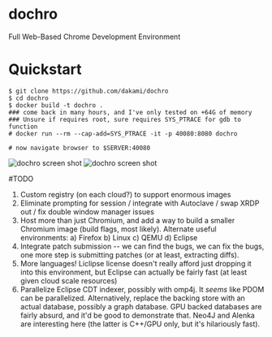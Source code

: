 # dochro
Full Web-Based Chrome Development Environment

# Quickstart

    $ git clone https://github.com/dakami/dochro
    $ cd dochro
    $ docker build -t dochro .
    ### come back in many hours, and I've only tested on +64G of memory
    ### Unsure if requires root, sure requires SYS_PTRACE for gdb to function
    # docker run --rm --cap-add=SYS_PTRACE -it -p 40080:8080 dochro
    
    # now navigate browser to $SERVER:40080
![dochro screen shot](https://i.imgur.com/TUY9V0I.png "")
![dochro screen shot](https://i.imgur.com/b4PYbay.png "")

#TODO

1) Custom registry (on each cloud?) to support enormous images
2) Eliminate prompting for session / integrate with Autoclave /
   swap XRDP out / fix double window manager issues
3) Host more than just Chromium, and add a way to build a smaller
   Chromium image (build flags, most likely).  Alternate useful environments:
   a) Firefox
   b) Linux
   c) QEMU
   d) Eclipse
4) Integrate patch submission -- we can find the bugs, we can fix the bugs,
   one more step is submitting patches (or at least, extracting diffs).
5) More languages!  Liclipse license doesn't really afford just dropping it
   into this environment, but Eclipse can actually be fairly fast (at least
   given cloud scale resources)
6) Parallelize Eclipse CDT indexer, possibly with omp4j.  It *seems* like
   PDOM can be parallelized.  Alternatively, replace the backing store with
   an actual database, possibly a graph database.  GPU backed databases are
   fairly absurd, and it'd be good to demonstrate that.  Neo4J and Alenka
   are interesting here (the latter is C++/GPU only, but it's hilariously
   fast).


